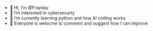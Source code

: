 - 👋 Hi, I’m @Frayday
- 👀 I’m interested in cybersecurty
- 🌱 I’m currently learning python and how AI coding works
- 💞️ Everyone is welocme to comment and suggest how I can improve

<!---
Frayday/Frayday is a ✨ special ✨ repository because its `README.md` (this file) appears on your GitHub profile.
You can click the Preview link to take a look at your changes.
--->
